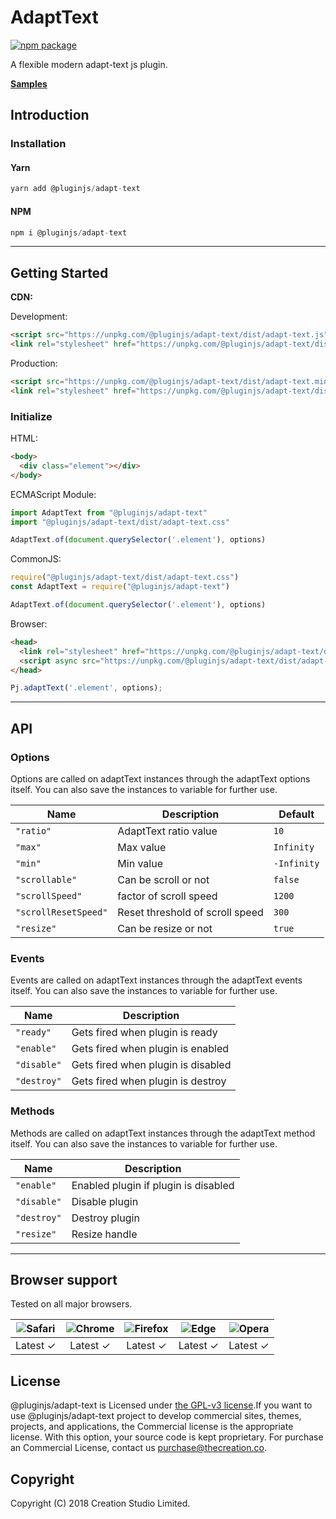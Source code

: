 # AdaptText

[![npm package](https://img.shields.io/npm/v/@pluginjs/adapt-text.svg)](https://www.npmjs.com/package/@pluginjs/adapt-text)

A flexible modern adapt-text js plugin.

**[Samples](https://codesandbox.io/s/github/pluginjs/plugin.js/tree/master/modules/adaptText/samples)**

## Introduction

### Installation

#### Yarn

```javascript
yarn add @pluginjs/adapt-text
```

#### NPM

```javascript
npm i @pluginjs/adapt-text
```

---

## Getting Started

**CDN:**

Development:

```html
<script src="https://unpkg.com/@pluginjs/adapt-text/dist/adapt-text.js"></script>
<link rel="stylesheet" href="https://unpkg.com/@pluginjs/adapt-text/dist/adapt-text.css">
```

Production:

```html
<script src="https://unpkg.com/@pluginjs/adapt-text/dist/adapt-text.min.js"></script>
<link rel="stylesheet" href="https://unpkg.com/@pluginjs/adapt-text/dist/adapt-text.min.css">
```

### Initialize

HTML:

```html
<body>
  <div class="element"></div>
</body>
```

ECMAScript Module:

```javascript
import AdaptText from "@pluginjs/adapt-text"
import "@pluginjs/adapt-text/dist/adapt-text.css"

AdaptText.of(document.querySelector('.element'), options)
```

CommonJS:

```javascript
require("@pluginjs/adapt-text/dist/adapt-text.css")
const AdaptText = require("@pluginjs/adapt-text")

AdaptText.of(document.querySelector('.element'), options)
```

Browser:

```html
<head>
  <link rel="stylesheet" href="https://unpkg.com/@pluginjs/adapt-text/dist/adapt-text.css">
  <script async src="https://unpkg.com/@pluginjs/adapt-text/dist/adapt-text.js"></script>
</head>
```

```javascript
Pj.adaptText('.element', options);
```

---

## API

### Options

Options are called on adaptText instances through the adaptText options itself.
You can also save the instances to variable for further use.

Name | Description | Default
-----|--------------|-----
`"ratio"` | AdaptText ratio value | `10`
`"max"` | Max value | `Infinity`
`"min"` | Min value | `-Infinity`
`"scrollable"` | Can be scroll or not | `false`
`"scrollSpeed"` | factor of scroll speed | `1200`
`"scrollResetSpeed"` | Reset threshold of scroll speed | `300`
`"resize"` | Can be resize or not | `true`

### Events

Events are called on adaptText instances through the adaptText events itself.
You can also save the instances to variable for further use.

Name | Description
-----|-----
`"ready"` | Gets fired when plugin is ready
`"enable"` | Gets fired when plugin is enabled
`"disable"` | Gets fired when plugin is disabled
`"destroy"` | Gets fired when plugin is destroy

### Methods

Methods are called on adaptText instances through the adaptText method itself.
You can also save the instances to variable for further use.

Name | Description
-----|-----
`"enable"` | Enabled plugin if plugin is disabled
`"disable"` | Disable plugin
`"destroy"` | Destroy plugin
`"resize"` | Resize handle
---

## Browser support

Tested on all major browsers.

| <img src="https://raw.githubusercontent.com/alrra/browser-logos/master/src/safari/safari_32x32.png" alt="Safari"> | <img src="https://raw.githubusercontent.com/alrra/browser-logos/master/src/chrome/chrome_32x32.png" alt="Chrome"> | <img src="https://raw.githubusercontent.com/alrra/browser-logos/master/src/firefox/firefox_32x32.png" alt="Firefox"> | <img src="https://raw.githubusercontent.com/alrra/browser-logos/master/src/edge/edge_32x32.png" alt="Edge"> | <img src="https://raw.githubusercontent.com/alrra/browser-logos/master/src/opera/opera_32x32.png" alt="Opera"> |
|:--:|:--:|:--:|:--:|:--:|
| Latest ✓ | Latest ✓ | Latest ✓ | Latest ✓ | Latest ✓ |

## License

@pluginjs/adapt-text is Licensed under [the GPL-v3 license](LICENSE).If you want to use @pluginjs/adapt-text project to develop commercial sites, themes, projects, and applications, the Commercial license is the appropriate license. With this option, your source code is kept proprietary. For purchase an Commercial License, contact us purchase@thecreation.co.

## Copyright

Copyright (C) 2018 Creation Studio Limited.